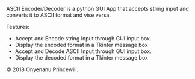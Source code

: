 ASCII Encoder/Decoder is a python GUI App that accepts string input and converts it to ASCII format and vise versa.

Features:
- Accept and Encode string Input through GUI input box.
- Display the encoded format in a Tkinter message box
- Accept and Decode ASCII Input through GUI input box.
- Display the decoded format in a Tkinter message box

© 2018 Onyenanu Princewill.
